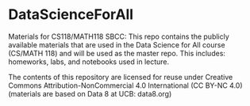 # DataScienceForAll
Materials for CS118/MATH118 SBCC:
This repo contains the publicly available materials that are used in the Data Science for All course (CS/MATH 118) and will be used as the master repo.
This includes: homeworks, labs, and notebooks used in lecture.

The contents of this repository are licensed for reuse under Creative Commons Attribution-NonCommercial 4.0 International (CC BY-NC 4.0)
(materials are based on Data 8 at UCB: data8.org)
